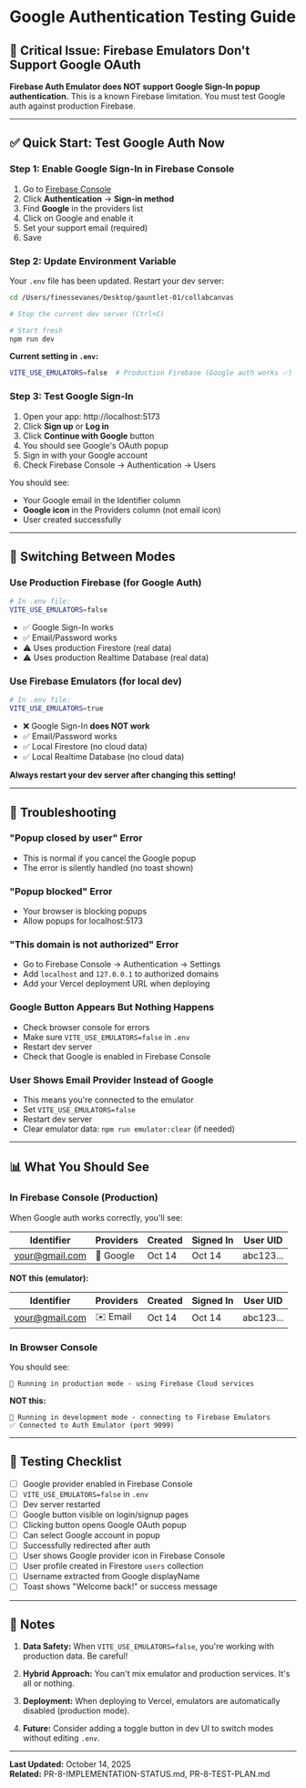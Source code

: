 # Google Authentication Testing Guide

## 🚨 Critical Issue: Firebase Emulators Don't Support Google OAuth

**Firebase Auth Emulator does NOT support Google Sign-In popup authentication.** This is a known Firebase limitation. You must test Google auth against production Firebase.

---

## ✅ Quick Start: Test Google Auth Now

### Step 1: Enable Google Sign-In in Firebase Console

1. Go to [Firebase Console](https://console.firebase.google.com/project/collab-canvas-e0bc3/authentication/providers)
2. Click **Authentication** → **Sign-in method**
3. Find **Google** in the providers list
4. Click on Google and enable it
5. Set your support email (required)
6. Save

### Step 2: Update Environment Variable

Your `.env` file has been updated. Restart your dev server:

```bash
cd /Users/finessevanes/Desktop/gauntlet-01/collabcanvas

# Stop the current dev server (Ctrl+C)

# Start fresh
npm run dev
```

**Current setting in `.env`:**
```bash
VITE_USE_EMULATORS=false  # Production Firebase (Google auth works ✅)
```

### Step 3: Test Google Sign-In

1. Open your app: http://localhost:5173
2. Click **Sign up** or **Log in**
3. Click **Continue with Google** button
4. You should see Google's OAuth popup
5. Sign in with your Google account
6. Check Firebase Console → Authentication → Users

You should see:
- Your Google email in the Identifier column
- **Google icon** in the Providers column (not email icon)
- User created successfully

---

## 🔄 Switching Between Modes

### Use Production Firebase (for Google Auth)
```bash
# In .env file:
VITE_USE_EMULATORS=false
```
- ✅ Google Sign-In works
- ✅ Email/Password works
- ⚠️ Uses production Firestore (real data)
- ⚠️ Uses production Realtime Database (real data)

### Use Firebase Emulators (for local dev)
```bash
# In .env file:
VITE_USE_EMULATORS=true
```
- ❌ Google Sign-In **does NOT work**
- ✅ Email/Password works
- ✅ Local Firestore (no cloud data)
- ✅ Local Realtime Database (no cloud data)

**Always restart your dev server after changing this setting!**

---

## 🐛 Troubleshooting

### "Popup closed by user" Error
- This is normal if you cancel the Google popup
- The error is silently handled (no toast shown)

### "Popup blocked" Error
- Your browser is blocking popups
- Allow popups for localhost:5173

### "This domain is not authorized" Error
- Go to Firebase Console → Authentication → Settings
- Add `localhost` and `127.0.0.1` to authorized domains
- Add your Vercel deployment URL when deploying

### Google Button Appears But Nothing Happens
- Check browser console for errors
- Make sure `VITE_USE_EMULATORS=false` in `.env`
- Restart dev server
- Check that Google is enabled in Firebase Console

### User Shows Email Provider Instead of Google
- This means you're connected to the emulator
- Set `VITE_USE_EMULATORS=false`
- Restart dev server
- Clear emulator data: `npm run emulator:clear` (if needed)

---

## 📊 What You Should See

### In Firebase Console (Production)
When Google auth works correctly, you'll see:

| Identifier | Providers | Created | Signed In | User UID |
|------------|-----------|---------|-----------|----------|
| your@gmail.com | 🔵 Google | Oct 14 | Oct 14 | abc123... |

**NOT this (emulator):**

| Identifier | Providers | Created | Signed In | User UID |
|------------|-----------|---------|-----------|----------|
| your@gmail.com | ✉️ Email | Oct 14 | Oct 14 | abc123... |

### In Browser Console
You should see:
```
🚀 Running in production mode - using Firebase Cloud services
```

**NOT this:**
```
🔧 Running in development mode - connecting to Firebase Emulators
✅ Connected to Auth Emulator (port 9099)
```

---

## 🎯 Testing Checklist

- [ ] Google provider enabled in Firebase Console
- [ ] `VITE_USE_EMULATORS=false` in `.env`
- [ ] Dev server restarted
- [ ] Google button visible on login/signup pages
- [ ] Clicking button opens Google OAuth popup
- [ ] Can select Google account in popup
- [ ] Successfully redirected after auth
- [ ] User shows Google provider icon in Firebase Console
- [ ] User profile created in Firestore `users` collection
- [ ] Username extracted from Google displayName
- [ ] Toast shows "Welcome back!" or success message

---

## 📝 Notes

1. **Data Safety:** When `VITE_USE_EMULATORS=false`, you're working with production data. Be careful!

2. **Hybrid Approach:** You can't mix emulator and production services. It's all or nothing.

3. **Deployment:** When deploying to Vercel, emulators are automatically disabled (production mode).

4. **Future:** Consider adding a toggle button in dev UI to switch modes without editing `.env`.

---

**Last Updated:** October 14, 2025  
**Related:** PR-8-IMPLEMENTATION-STATUS.md, PR-8-TEST-PLAN.md


